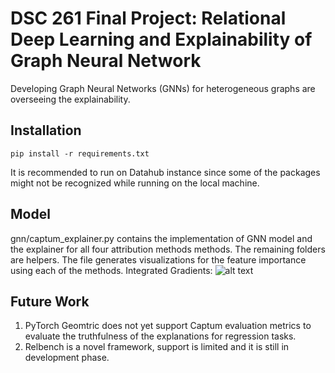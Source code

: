 # DSC 261 Final Project: Relational Deep Learning and Explainability of Graph Neural Network
Developing Graph Neural Networks (GNNs) for heterogeneous graphs are overseeing the explainability.

## Installation 
```
pip install -r requirements.txt
```
It is recommended to run on Datahub instance since some of the packages might not be recognized while running on the local machine.

## Model
gnn/captum_explainer.py contains the implementation of GNN model and the explainer for all four attribution methods methods. The remaining folders are helpers.
The file generates visualizations for the feature importance using each of the methods.
Integrated Gradients: 
![alt text](https://github.com/shreya2031/gnn-explainainability/tree/main/results/feature_importance_IntegratedGradients.png)

## Future Work
1. PyTorch Geomtric does not yet support Captum evaluation metrics to evaluate the truthfulness of the explanations for regression tasks. 
2. Relbench is a novel framework, support is limited and it is still in development phase. 
